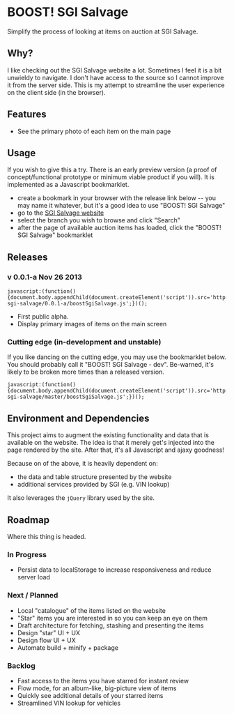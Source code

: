 BOOST! SGI Salvage
===================

Simplify the process of looking at items on auction at SGI Salvage.

Why?
-------

I like checking out the SGI Salvage website a lot. Sometimes I feel it is a bit unwieldy to navigate. I don't have 
access to the source so I cannot improve it from the server side. This is my attempt to streamline the user experience 
on the client side (in the browser).


Features
---------

- See the primary photo of each item on the main page


Usage
-------

If you wish to give this a try. There is an early preview version (a proof of concept/functional prototype or minimum 
viable product if you will). It is implemented as a Javascript bookmarklet.

- create a bookmark in your browser with the release link below 
-- you may name it whatever, but it's a good idea to use "BOOST! SGI Salvage"
- go to the [SGI Salvage website](http://www.sgi.sk.ca/salvage_bid/index.html)
- select the branch you wish to browse and click "Search"
- after the page of available auction items has loaded, click the "BOOST! SGI Salvage" bookmarklet


Releases
---------

### v 0.0.1-a   Nov 26 2013

```
javascript:(function(){document.body.appendChild(document.createElement('script')).src='http://rawgithub.com/rudylattae/boost-sgi-salvage/0.0.1-a/boostSgiSalvage.js';})();
```

- First public alpha.
- Display primary images of items on the main screen


### Cutting edge (in-development and unstable)

If you like dancing on the cutting edge, you may use the bookmarklet below. You should probably call it "BOOST! SGI 
Salvage - dev". Be-warned, it's likely to be broken more times than a released version.

```
javascript:(function(){document.body.appendChild(document.createElement('script')).src='http://rawgithub.com/rudylattae/boost-sgi-salvage/master/boostSgiSalvage.js';})();
```


Environment and Dependencies
------------------------------

This project aims to augment the existing functionality and data that is available on the website. The 
idea is that it merely get's injected into the page rendered by the site. After that, it's all Javascript and ajaxy 
goodness! 

Because on of the above, it is heavily dependent on:

- the data and table structure presented by the website
- additional services provided by SGI (e.g. VIN lookup)

It also leverages the `jQuery` library used by the site. 


Roadmap
---------

Where this thing is headed. 

### In Progress

- Persist data to localStorage to increase responsiveness and reduce server load

### Next / Planned

- Local "catalogue" of the items listed on the website
- "Star" items you are interested in so you can keep an eye on them
- Draft architecture for fetching, stashing and presenting the items
- Design "star" UI + UX
- Design flow UI + UX
- Automate build + minify + package

### Backlog

- Fast access to the items you have starred for instant review
- Flow mode, for an album-like, big-picture view of items
- Quickly see additional details of your starred items
- Streamlined VIN lookup for vehicles



